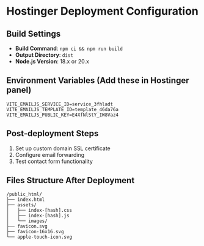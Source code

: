 # Hostinger Deployment Configuration

## Build Settings
- **Build Command**: `npm ci && npm run build`
- **Output Directory**: `dist`
- **Node.js Version**: 18.x or 20.x

## Environment Variables (Add these in Hostinger panel)
```
VITE_EMAILJS_SERVICE_ID=service_3fhladt
VITE_EMAILJS_TEMPLATE_ID=template_46da76a
VITE_EMAILJS_PUBLIC_KEY=E4XfNlStY_IW8Vaz4
```

## Post-deployment Steps
1. Set up custom domain SSL certificate
2. Configure email forwarding
3. Test contact form functionality

## Files Structure After Deployment
```
/public_html/
├── index.html
├── assets/
│   ├── index-[hash].css
│   ├── index-[hash].js
│   └── images/
├── favicon.svg
├── favicon-16x16.svg
└── apple-touch-icon.svg
```
